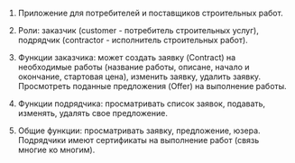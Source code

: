 
1. Приложение для потребителей и поставщиков строительных работ.

2. Роли: заказчик (customer - потребитель строительных услуг), подрядчик (contractor - исполнитель строительных работ).
3. Функции заказчика: может создать заявку (Contract) на необходимые работы (название работы, описане, начало и
   окончание, стартовая цена), изменить заявку, удалить заявку. Просмотреть поданные предложения (Offer) на выполнение
   работы.
4. Функции подрядчика: просматривать список заявок, подавать, изменять, удалять свое предложение.
5. Общие функции: просматривать заявку, предложение, юзера. Подрядчики имеют сертификаты на выполнение работ (связь
   многие ко многим).